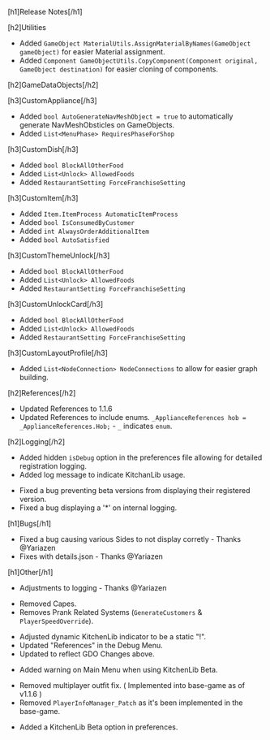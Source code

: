 [h1]Release Notes[/h1]

[h2]Utilities

+ Added `GameObject MaterialUtils.AssignMaterialByNames(GameObject gameObject)` for easier Material assignment.
+ Added `Component GameObjectUtils.CopyComponent(Component original, GameObject destination)` for easier cloning of components.

[h2]GameDataObjects[/h2]

[h3]CustomAppliance[/h3]

+ Added `bool AutoGenerateNavMeshObject = true` to automatically generate NavMeshObsticles on GameObjects.
+ Added `List<MenuPhase> RequiresPhaseForShop`

[h3]CustomDish[/h3]

+ Added `bool BlockAllOtherFood`
+ Added `List<Unlock> AllowedFoods`
+ Added `RestaurantSetting ForceFranchiseSetting`

[h3]CustomItem[/h3]

+ Added `Item.ItemProcess AutomaticItemProcess`
+ Added `bool IsConsumedByCustomer`
+ Added `int AlwaysOrderAdditionalItem`
+ Added `bool AutoSatisfied`

[h3]CustomThemeUnlock[/h3]

+ Added `bool BlockAllOtherFood`
+ Added `List<Unlock> AllowedFoods`
+ Added `RestaurantSetting ForceFranchiseSetting`

[h3]CustomUnlockCard[/h3]

+ Added `bool BlockAllOtherFood`
+ Added `List<Unlock> AllowedFoods`
+ Added `RestaurantSetting ForceFranchiseSetting`

[h3]CustomLayoutProfile[/h3]

+ Added `List<NodeConnection> NodeConnections` to allow for easier graph building.

[h2]References[/h2]

* Updated References to 1.1.6
* Updated References to include enums.
	`_ApplianceReferences hob = _ApplianceReferences.Hob;` - `_` indicates `enum`.

[h2]Logging[/h2]

+ Added hidden `isDebug` option in the preferences file allowing for detailed registration logging.
+ Added log message to indicate KitchanLib usage.
* Fixed a bug preventing beta versions from displaying their registered version.
* Fixed a bug displaying a '*' on internal logging.

[h1]Bugs[/h1]

* Fixed a bug causing various Sides to not display corretly - Thanks @Yariazen
* Fixes with details.json - Thanks @Yariazen

[h1]Other[/h1]

* Adjustments to logging - Thanks @Yariazen
- Removed Capes.
- Removes Prank Related Systems (`GenerateCustomers` & `PlayerSpeedOverride`).
* Adjusted dynamic KitchenLib indicator to be a static "!".
* Updated "References" in the Debug Menu.
* Updated to reflect GDO Changes above.
+ Added warning on Main Menu when using KitchenLib Beta.
- Removed multiplayer outfit fix. ( Implemented into base-game as of v1.1.6 )
- Removed `PlayerInfoManager_Patch` as it's been implemented in the base-game.
+ Added a KitchenLib Beta option in preferences.